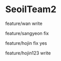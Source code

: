 # SeoilTeam2

feature/wan write

feature/sangyeon fix

feature/hojin fix yes

feature/hojin123 write

